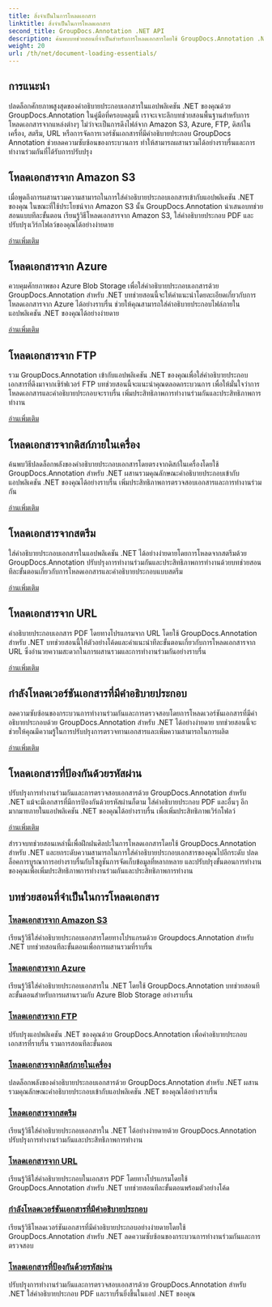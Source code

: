 ```yaml
---
title: สิ่งจำเป็นในการโหลดเอกสาร
linktitle: สิ่งจำเป็นในการโหลดเอกสาร
second_title: GroupDocs.Annotation .NET API
description: ค้นพบบทช่วยสอนที่จำเป็นสำหรับการโหลดเอกสารโดยใช้ GroupDocs.Annotation .NET ผสานรวมกับ Amazon S3, Azure, FTP, ดิสก์ในเครื่อง, สตรีม และอื่นๆ ได้อย่างราบรื่น
weight: 20
url: /th/net/document-loading-essentials/
---
```

## การแนะนำ

ปลดล็อกศักยภาพสูงสุดของคำอธิบายประกอบเอกสารในแอปพลิเคชัน .NET ของคุณด้วย GroupDocs.Annotation ในคู่มือที่ครอบคลุมนี้ เราจะเจาะลึกบทช่วยสอนพื้นฐานสำหรับการโหลดเอกสารจากแหล่งต่างๆ ไม่ว่าจะเป็นการดึงไฟล์จาก Amazon S3, Azure, FTP, ดิสก์ในเครื่อง, สตรีม, URL หรือการจัดการเวอร์ชันเอกสารที่มีคำอธิบายประกอบ GroupDocs Annotation ช่วยลดความซับซ้อนของกระบวนการ ทำให้สามารถผสานรวมได้อย่างราบรื่นและการทำงานร่วมกันที่ได้รับการปรับปรุง

## โหลดเอกสารจาก Amazon S3
เมื่อพูดถึงการผสานรวมความสามารถในการใส่คำอธิบายประกอบเอกสารเข้ากับแอปพลิเคชัน .NET ของคุณ ในขณะที่ใช้ประโยชน์จาก Amazon S3 นั้น GroupDocs.Annotation นำเสนอบทช่วยสอนแบบทีละขั้นตอน เรียนรู้วิธีโหลดเอกสารจาก Amazon S3, ใส่คำอธิบายประกอบ PDF และปรับปรุงเวิร์กโฟลว์ของคุณได้อย่างง่ายดาย

[อ่านเพิ่มเติม](./load-document-from-amazon-s3/)

## โหลดเอกสารจาก Azure
ควบคุมศักยภาพของ Azure Blob Storage เพื่อใส่คำอธิบายประกอบเอกสารด้วย GroupDocs.Annotation สำหรับ .NET บทช่วยสอนนี้จะให้คำแนะนำโดยละเอียดเกี่ยวกับการโหลดเอกสารจาก Azure ได้อย่างราบรื่น ช่วยให้คุณสามารถใส่คำอธิบายประกอบไฟล์ภายในแอปพลิเคชัน .NET ของคุณได้อย่างง่ายดาย

[อ่านเพิ่มเติม](./load-document-from-azure/)

## โหลดเอกสารจาก FTP
รวม GroupDocs.Annotation เข้ากับแอปพลิเคชัน .NET ของคุณเพื่อใส่คำอธิบายประกอบเอกสารที่ดึงมาจากเซิร์ฟเวอร์ FTP บทช่วยสอนนี้จะแนะนำคุณตลอดกระบวนการ เพื่อให้มั่นใจว่าการโหลดเอกสารและคำอธิบายประกอบจะราบรื่น เพิ่มประสิทธิภาพการทำงานร่วมกันและประสิทธิภาพการทำงาน

[อ่านเพิ่มเติม](./load-document-from-ftp/)

## โหลดเอกสารจากดิสก์ภายในเครื่อง
ค้นพบวิธีปลดล็อกพลังของคำอธิบายประกอบเอกสารโดยตรงจากดิสก์ในเครื่องโดยใช้ GroupDocs.Annotation สำหรับ .NET ผสานรวมคุณลักษณะคำอธิบายประกอบเข้ากับแอปพลิเคชัน .NET ของคุณได้อย่างราบรื่น เพิ่มประสิทธิภาพการตรวจสอบเอกสารและการทำงานร่วมกัน

[อ่านเพิ่มเติม](./load-document-from-local-disk/)

## โหลดเอกสารจากสตรีม
ใส่คำอธิบายประกอบเอกสารในแอปพลิเคชัน .NET ได้อย่างง่ายดายโดยการโหลดจากสตรีมด้วย GroupDocs.Annotation ปรับปรุงการทำงานร่วมกันและประสิทธิภาพการทำงานด้วยบทช่วยสอนทีละขั้นตอนเกี่ยวกับการโหลดเอกสารและคำอธิบายประกอบแบบสตรีม

[อ่านเพิ่มเติม](./load-document-from-stream/)

## โหลดเอกสารจาก URL
คำอธิบายประกอบเอกสาร PDF โดยทางโปรแกรมจาก URL โดยใช้ GroupDocs.Annotation สำหรับ .NET บทช่วยสอนนี้ให้ตัวอย่างโค้ดและคำแนะนำทีละขั้นตอนเกี่ยวกับการโหลดเอกสารจาก URL ซึ่งอำนวยความสะดวกในการผสานรวมและการทำงานร่วมกันอย่างราบรื่น

[อ่านเพิ่มเติม](./load-document-from-url/)

## กำลังโหลดเวอร์ชันเอกสารที่มีคำอธิบายประกอบ
ลดความซับซ้อนของกระบวนการทำงานร่วมกันและการตรวจสอบโดยการโหลดเวอร์ชันเอกสารที่มีคำอธิบายประกอบด้วย GroupDocs.Annotation สำหรับ .NET ได้อย่างง่ายดาย บทช่วยสอนนี้จะช่วยให้คุณมีความรู้ในการปรับปรุงการตรวจทานเอกสารและเพิ่มความสามารถในการผลิต

[อ่านเพิ่มเติม](./loading-annotated-document-version/)

## โหลดเอกสารที่ป้องกันด้วยรหัสผ่าน
ปรับปรุงการทำงานร่วมกันและการตรวจสอบเอกสารด้วย GroupDocs.Annotation สำหรับ .NET แม้จะมีเอกสารที่มีการป้องกันด้วยรหัสผ่านก็ตาม ใส่คำอธิบายประกอบ PDF และอื่นๆ อีกมากมายภายในแอปพลิเคชัน .NET ของคุณได้อย่างราบรื่น เพื่อเพิ่มประสิทธิภาพเวิร์กโฟลว์

[อ่านเพิ่มเติม](./load-password-protected-documents/)

สำรวจบทช่วยสอนเหล่านี้เพื่อฝึกฝนศิลปะในการโหลดเอกสารโดยใช้ GroupDocs.Annotation สำหรับ .NET และยกระดับความสามารถในการใส่คำอธิบายประกอบเอกสารของคุณไปอีกระดับ ปลดล็อคการบูรณาการอย่างราบรื่นกับโซลูชันการจัดเก็บข้อมูลที่หลากหลาย และปรับปรุงขั้นตอนการทำงานของคุณเพื่อเพิ่มประสิทธิภาพการทำงานร่วมกันและประสิทธิภาพการทำงาน
## บทช่วยสอนที่จำเป็นในการโหลดเอกสาร
### [โหลดเอกสารจาก Amazon S3](./load-document-from-amazon-s3/)
เรียนรู้วิธีใส่คำอธิบายประกอบเอกสารโดยทางโปรแกรมด้วย Groupdocs.Annotation สำหรับ .NET บทช่วยสอนทีละขั้นตอนเพื่อการผสานรวมที่ราบรื่น
### [โหลดเอกสารจาก Azure](./load-document-from-azure/)
เรียนรู้วิธีใส่คำอธิบายประกอบเอกสารใน .NET โดยใช้ GroupDocs.Annotation บทช่วยสอนทีละขั้นตอนสำหรับการผสานรวมกับ Azure Blob Storage อย่างราบรื่น
### [โหลดเอกสารจาก FTP](./load-document-from-ftp/)
ปรับปรุงแอปพลิเคชัน .NET ของคุณด้วย GroupDocs.Annotation เพื่อคำอธิบายประกอบเอกสารที่ราบรื่น รวมการสอนทีละขั้นตอน
### [โหลดเอกสารจากดิสก์ภายในเครื่อง](./load-document-from-local-disk/)
ปลดล็อกพลังของคำอธิบายประกอบเอกสารด้วย GroupDocs.Annotation สำหรับ .NET ผสานรวมคุณลักษณะคำอธิบายประกอบเข้ากับแอปพลิเคชัน .NET ของคุณได้อย่างราบรื่น
### [โหลดเอกสารจากสตรีม](./load-document-from-stream/)
เรียนรู้วิธีใส่คำอธิบายประกอบเอกสารใน .NET ได้อย่างง่ายดายด้วย GroupDocs.Annotation ปรับปรุงการทำงานร่วมกันและประสิทธิภาพการทำงาน
### [โหลดเอกสารจาก URL](./load-document-from-url/)
เรียนรู้วิธีใส่คำอธิบายประกอบในเอกสาร PDF โดยทางโปรแกรมโดยใช้ GroupDocs.Annotation สำหรับ .NET บทช่วยสอนทีละขั้นตอนพร้อมตัวอย่างโค้ด
### [กำลังโหลดเวอร์ชันเอกสารที่มีคำอธิบายประกอบ](./loading-annotated-document-version/)
เรียนรู้วิธีโหลดเวอร์ชันเอกสารที่มีคำอธิบายประกอบอย่างง่ายดายโดยใช้ GroupDocs.Annotation สำหรับ .NET ลดความซับซ้อนของกระบวนการทำงานร่วมกันและการตรวจสอบ
### [โหลดเอกสารที่ป้องกันด้วยรหัสผ่าน](./load-password-protected-documents/)
ปรับปรุงการทำงานร่วมกันและการตรวจสอบเอกสารด้วย GroupDocs.Annotation สำหรับ .NET ใส่คำอธิบายประกอบ PDF และราบรื่นยิ่งขึ้นในแอป .NET ของคุณ